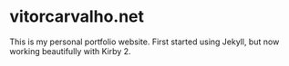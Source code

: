 # vitorcarvalho.net

This is my personal portfolio website. First started using Jekyll, but now working beautifully with Kirby 2.